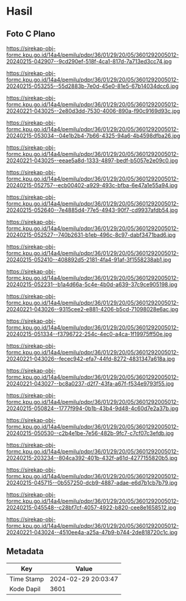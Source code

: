 # Hasil

## Foto C Plano

https://sirekap-obj-formc.kpu.go.id/14a4/pemilu/pdpr/36/01/29/20/05/3601292005012-20240215-042907--9cd290ef-518f-4ca1-817d-7a713ed3cc74.jpg

https://sirekap-obj-formc.kpu.go.id/14a4/pemilu/pdpr/36/01/29/20/05/3601292005012-20240215-053255--55d2883b-7e0d-45e0-81e5-67b14034dcc6.jpg

https://sirekap-obj-formc.kpu.go.id/14a4/pemilu/pdpr/36/01/29/20/05/3601292005012-20240221-043025--2e80d3dd-7530-4006-890a-f90c9169d93c.jpg

https://sirekap-obj-formc.kpu.go.id/14a4/pemilu/pdpr/36/01/29/20/05/3601292005012-20240215-053034--04e1b2b4-7b66-4325-94a6-4b4598dfba26.jpg

https://sirekap-obj-formc.kpu.go.id/14a4/pemilu/pdpr/36/01/29/20/05/3601292005012-20240221-043025--eeae5a8d-1333-4897-bedf-b5057e2e09c0.jpg

https://sirekap-obj-formc.kpu.go.id/14a4/pemilu/pdpr/36/01/29/20/05/3601292005012-20240215-052757--ecb00402-a929-493c-bfba-6e47a1e55a94.jpg

https://sirekap-obj-formc.kpu.go.id/14a4/pemilu/pdpr/36/01/29/20/05/3601292005012-20240215-052640--7e4885d4-77e5-4943-90f7-cd9937afdb54.jpg

https://sirekap-obj-formc.kpu.go.id/14a4/pemilu/pdpr/36/01/29/20/05/3601292005012-20240215-052527--740b2631-b1eb-496c-8c97-dabf3471bad6.jpg

https://sirekap-obj-formc.kpu.go.id/14a4/pemilu/pdpr/36/01/29/20/05/3601292005012-20240215-052410--408892d5-2181-4fa4-91af-3f1558238ab1.jpg

https://sirekap-obj-formc.kpu.go.id/14a4/pemilu/pdpr/36/01/29/20/05/3601292005012-20240215-052231--b1a4d66a-5c4e-4b0d-a639-37c9ce905198.jpg

https://sirekap-obj-formc.kpu.go.id/14a4/pemilu/pdpr/36/01/29/20/05/3601292005012-20240221-043026--9315cee2-e881-4206-b5cd-71098028e6ac.jpg

https://sirekap-obj-formc.kpu.go.id/14a4/pemilu/pdpr/36/01/29/20/05/3601292005012-20240215-051334--f3796722-254c-4ec0-a4ca-1f19975ff50e.jpg

https://sirekap-obj-formc.kpu.go.id/14a4/pemilu/pdpr/36/01/29/20/05/3601292005012-20240221-043026--fecec942-efa7-44fd-8272-4831347a618a.jpg

https://sirekap-obj-formc.kpu.go.id/14a4/pemilu/pdpr/36/01/29/20/05/3601292005012-20240221-043027--bc8a0237-d2f7-43fa-a67f-f534e9793f55.jpg

https://sirekap-obj-formc.kpu.go.id/14a4/pemilu/pdpr/36/01/29/20/05/3601292005012-20240215-050824--1777f994-0b1b-43b4-9d48-4c60d7e2a37b.jpg

https://sirekap-obj-formc.kpu.go.id/14a4/pemilu/pdpr/36/01/29/20/05/3601292005012-20240215-050530--c2b4e1be-7e56-482b-9fc7-c7cf07c3efdb.jpg

https://sirekap-obj-formc.kpu.go.id/14a4/pemilu/pdpr/36/01/29/20/05/3601292005012-20240215-203234--804ca392-401b-432f-a61d-4277155820b5.jpg

https://sirekap-obj-formc.kpu.go.id/14a4/pemilu/pdpr/36/01/29/20/05/3601292005012-20240215-045715--0b557250-dcb9-4887-adae-e6d7b1cb7b79.jpg

https://sirekap-obj-formc.kpu.go.id/14a4/pemilu/pdpr/36/01/29/20/05/3601292005012-20240215-045548--c28bf7cf-4057-4922-b820-cee8e1658512.jpg

https://sirekap-obj-formc.kpu.go.id/14a4/pemilu/pdpr/36/01/29/20/05/3601292005012-20240221-043024--4510ee4a-a25a-47b9-b744-2de818720c1c.jpg


## Metadata

| Key        | Value               |
| ---------- | ------------------- |
| Time Stamp | 2024-02-29 20:03:47 |
| Kode Dapil | 3601                |



